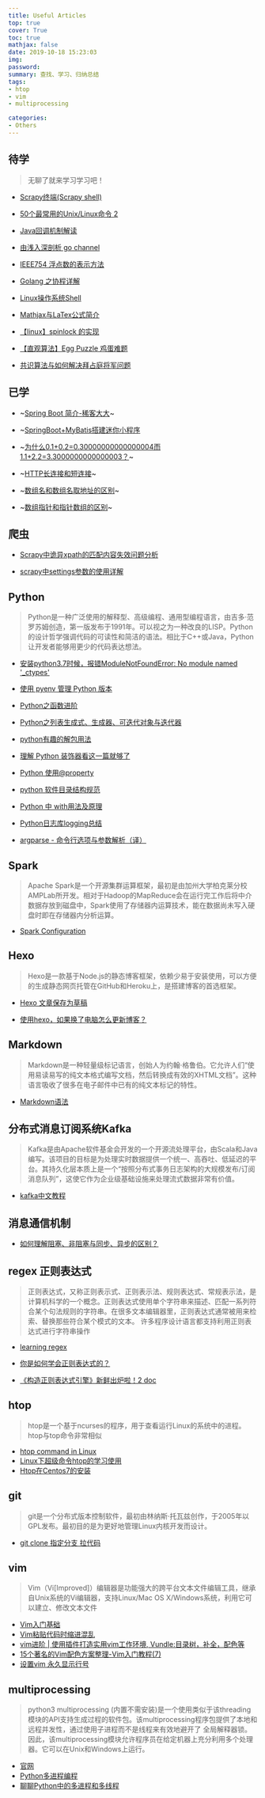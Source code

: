 ```yaml
---
title: Useful Articles
top: true
cover: True
toc: true
mathjax: false
date: 2019-10-18 15:23:03
img:
password:
summary: 查找、学习、归纳总结
tags:
- htop
- vim
- multiprocessing

categories:
- Others
---
```



## 待学

> 无聊了就来学习学习吧！

+ [Scrapy终端(Scrapy shell)](https://scrapy-chs.readthedocs.io/zh_CN/1.0/topics/shell.html)

+ [50个最常用的Unix/Linux命令 2](https://gywbd.github.io/posts/2014/8/50-linux-commands.html)

+ [Java回调机制解读](https://www.cnblogs.com/xrq730/p/6424471.html)

+ [由浅入深剖析 go channel](https://www.baidu.com/link?url=chpWO1Npk0jfHwy5oxmK8CrCQlmNGCYQy7CjnZrt5iCcvUnQWm3NRFpWDfkXmiw_&wd=&eqid=ba9beadd002a0b5f000000035dad5d43)

+ [IEEE754 浮点数的表示方法](https://blog.csdn.net/K346K346/article/details/50487127)

+ [Golang 之协程详解](https://www.cnblogs.com/liang1101/p/7285955.html)

+ [ Linux操作系统Shell](https://www.baidu.com/link?url=y48M3MLmVWYkY2PTQSmdkbHjMcTce0B7QtET7PPrK5fHb0FucurVa2ZH8HTg2CiTbKxhAeFKojMokyBBm0msLK&wd=&eqid=c83b511500008094000000035dac2d04)

+ [Mathjax与LaTex公式简介](http://3iter.com/2015/10/14/Mathjax%E4%B8%8ELaTex%E5%85%AC%E5%BC%8F%E7%AE%80%E4%BB%8B/)

+ [【linux】spinlock 的实现](https://www.cnblogs.com/chenpingzhao/p/5043746.html)

+ [【直观算法】Egg Puzzle 鸡蛋难题](https://charlesliuyx.github.io/2018/10/11/%E3%80%90%E7%9B%B4%E8%A7%82%E7%AE%97%E6%B3%95%E3%80%91Egg%20Puzzle%20%E9%B8%A1%E8%9B%8B%E9%9A%BE%E9%A2%98/)

+ [共识算法与如何解决拜占庭将军问题](https://charlesliuyx.github.io/2018/03/03/%E3%80%90%E5%8C%BA%E5%9D%97%E9%93%BE%E3%80%91%E5%A6%82%E4%BD%95%E8%A7%A3%E5%86%B3%E6%8B%9C%E5%8D%A0%E5%BA%AD%E5%B0%86%E5%86%9B%E9%97%AE%E9%A2%98/)

## 已学

+ ~[Spring Boot 简介-稀客大大](https://zed058.cn/code/dev/springboot-00%E8%AF%BE%E5%89%8D%E5%87%86%E5%A4%87.html#_1%E3%80%81spring-boot-%E7%AE%80%E4%BB%8B)~

+ ~[SpringBoot+MyBatis搭建迷你小程序](https://www.imooc.com/learn/945)

+ ~[为什么0.1+0.2=0.30000000000000004而1.1+2.2=3.3000000000000003？](https://www.zhihu.com/question/28551135)~

+ ~[HTTP长连接和短连接](https://www.cnblogs.com/0201zcr/p/4694945.html)~

+ ~[数组名和数组名取地址的区别](https://blog.csdn.net/daniel_ice/article/details/6857019)~

+ ~[数组指针和指针数组的区别](https://www.cnblogs.com/hongcha717/archive/2010/10/24/1859780.html)~


## 爬虫

+ [Scrapy中诡异xpath的匹配内容失效问题分析](https://blog.csdn.net/blueheart20/article/details/80215753)

+ [scrapy中settings参数的使用详解](https://zhuanlan.zhihu.com/p/34035463)

## Python

> Python是一种广泛使用的解释型、高级编程、通用型编程语言，由吉多·范罗苏姆创造，第一版发布于1991年。可以视之为一种改良的LISP。Python的设计哲学强调代码的可读性和简洁的语法。相比于C++或Java，Python让开发者能够用更少的代码表达想法。

+ [安装python3.7时候，报错ModuleNotFoundError: No module named '\_ctypes'](https://paste.ubuntu.com/p/gHdyYtfsJB/)

+ [使用 pyenv 管理 Python 版本](http://einverne.github.io/post/2017/04/pyenv.html)

+ [Python之函数进阶](https://www.cnblogs.com/yyds/p/6263957.html)

+ [Python之列表生成式、生成器、可迭代对象与迭代器](https://www.cnblogs.com/yyds/p/6281453.html)

+ [python有趣的解包用法](https://zhuanlan.zhihu.com/p/33896402)

+ [理解 Python 装饰器看这一篇就够了](https://foofish.net/python-decorator.html)

+ [Python 使用@property](https://www.liaoxuefeng.com/wiki/1016959663602400/1017502538658208)

+ [python 软件目录结构规范](https://cloud.tencent.com/developer/article/1175298)

+ [Python 中 with用法及原理](https://blog.csdn.net/u012609509/article/details/72911564)

+ [Python日志库logging总结](https://juejin.im/post/5bc2bd3a5188255c94465d31)

+ [argparse - 命令行选项与参数解析（译）](http://blog.xiayf.cn/2013/03/30/argparse/)

## Spark

> Apache Spark是一个开源集群运算框架，最初是由加州大学柏克莱分校AMPLab所开发。相对于Hadoop的MapReduce会在运行完工作后将中介数据存放到磁盘中，Spark使用了存储器内运算技术，能在数据尚未写入硬盘时即在存储器内分析运算。

+ [Spark Configuration](https://spark.apache.org/docs/latest/configuration.html)

## Hexo

> Hexo是一款基于Node.js的静态博客框架，依赖少易于安装使用，可以方便的生成静态网页托管在GitHub和Heroku上，是搭建博客的首选框架。

+ [Hexo 文章保存为草稿](https://novnan.github.io/Hexo/hexo-draft/)

+ [使用hexo，如果换了电脑怎么更新博客？](https://www.zhihu.com/question/21193762)

## Markdown

> Markdown是一种轻量级标记语言，创始人为约翰·格鲁伯。它允许人们“使用易读易写的纯文本格式编写文档，然后转换成有效的XHTML文档”。这种语言吸收了很多在电子邮件中已有的纯文本标记的特性。

+ [Markdown语法](https://www.zybuluo.com/mdeditor)

## 分布式消息订阅系统Kafka

> Kafka是由Apache软件基金会开发的一个开源流处理平台，由Scala和Java编写。该项目的目标是为处理实时数据提供一个统一、高吞吐、低延迟的平台。其持久化层本质上是一个“按照分布式事务日志架构的大规模发布/订阅消息队列”，这使它作为企业级基础设施来处理流式数据非常有价值。

+ [kafka中文教程](https://www.orchome.com/kafka/index)

## 消息通信机制

+ [如何理解阻塞、非阻塞与同步、异步的区别？](https://zhuanlan.zhihu.com/p/25638474)

## regex 正则表达式

> 正则表达式，又称正则表示式、正则表示法、规则表达式、常规表示法，是计算机科学的一个概念。正则表达式使用单个字符串来描述、匹配一系列符合某个句法规则的字符串。在很多文本编辑器里，正则表达式通常被用来检索、替换那些符合某个模式的文本。 许多程序设计语言都支持利用正则表达式进行字符串操作

+ [learning regex](https://github.com/ziishaned/learn-regex/blob/master/translations/README-cn.md)

+ [你是如何学会正则表达式的？](https://www.zhihu.com/question/48219401/answer/126713858)

+ [《构造正则表达式引擎》新鲜出炉啦！2 doc](http://www.cppblog.com/vczh/archive/2008/05/22/50763.html)


## htop

> htop是一个基于ncurses的程序，用于查看运行Linux的系统中的进程。htop与top命令非常相似

+ [htop command in Linux](https://www.softprayog.in/tutorials/htop-command-in-linux)
+ [Linux下超级命令htop的学习使用](https://www.cnblogs.com/lizhenghn/p/3728610.html)
+ [Htop在Centos7的安装](https://www.jianshu.com/p/5629e331f58d)

## git

> git是一个分布式版本控制软件，最初由林纳斯·托瓦兹创作，于2005年以GPL发布。最初目的是为更好地管理Linux内核开发而设计。

+ [git clone 指定分支 拉代码](https://blog.csdn.net/weixin_39800144/article/details/78205617)

## vim

> Vim（Vi[Improved]）编辑器是功能强大的跨平台文本文件编辑工具，继承自Unix系统的Vi编辑器，支持Linux/Mac OS X/Windows系统，利用它可以建立、修改文本文件

+ [Vim入门基础](https://www.jianshu.com/p/bcbe916f97e1)
+ [Vim粘贴代码时缩进混乱](https://my.oschina.net/joshuazhan/blog/122539)
+ [vim进阶 | 使用插件打造实用vim工作环境, Vundle:目录树，补全，配色等](https://juejin.im/post/5a38c37f6fb9a0450909a151)
+ [15个著名的Vim配色方案整理-Vim入门教程(7)](https://vimjc.com/vim-color-schemes.html)
+ [设置vim 永久显示行号](https://cloud.tencent.com/developer/article/1404057)


## multiprocessing

> python3 multiprocessing (内置不需安装)是一个使用类似于该threading模块的API支持生成过程的软件包。该multiprocessing程序包提供了本地和远程并发性，通过使用子进程而不是线程来有效地避开了 全局解释器锁。因此，该multiprocessing模块允许程序员在给定机器上充分利用多个处理器。它可以在Unix和Windows上运行。

+ [官网](https://docs.python.org/3.6/library/multiprocessing.html)
+ [Python多进程编程](https://www.cnblogs.com/kaituorensheng/p/4445418.html)
+ [聊聊Python中的多进程和多线程](https://www.cnblogs.com/DarrenChan/p/7930878.html)
